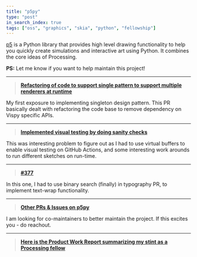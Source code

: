 ```yaml
---
title: "p5py"
type: "post"
in_search_index: true
tags: ["oss", "graphics", "skia", "python", "fellowship"]
---
```


[p5](https://github.com/p5py/p5) is a Python library that provides high level drawing functionality to help you quickly create simulations and interactive art using Python. It combines the core ideas of Processing.

**PS:** Let me know if you want to help maintain this project! 

---------------

> **[Refactoring of code to support single pattern to support multiple renderers at runtime](https://github.com/p5py/p5/pull/288)**

My first exposure to implementing singleton design pattern. This PR basically dealt with refactoring the code base to remove dependency on Vispy specific APIs.  

---------------

> **[Implemented visual testing by doing sanity checks](https://github.com/p5py/p5/pull/318)** 

This was interesting problem to figure out as I had to use virtual buffers to enable visual testing on GitHub Actions, and some interesting work arounds to run different sketches on run-time. 

---------------

> **[#377](https://github.com/p5py/p5/pull/377)**

In this one, I had to use binary search (finally) in typography PR, to implement text-wrap functionality.  

---------------

> **[Other PRs & Issues on p5py](https://github.com/p5py/p5/issues?q=author%3Atushar5526+)**

I am looking for co-maintainers to better maintain the project. If this excites you - do reachout. 


---------------

> **[Here is the Product Work Report summarizing my stint as a Processing fellow](https://github.com/p5py/p5/blob/master/project-wrapups/summer-fellow-2022-wrapup/tushar-processing-summer-fellow-2022-product-work-report.md)** 